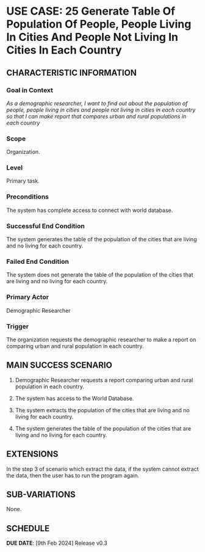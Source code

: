 # USE CASE: 25 Generate Table Of Population Of People, People Living In Cities And People Not Living In Cities In Each Country

## CHARACTERISTIC INFORMATION

### Goal in Context

*As a demographic researcher, I want to find out about the population of people, people living in cities and people not living in cities in each country so that I can make report that compares urban and rural populations in each country*

### Scope

Organization.

### Level

Primary task.

### Preconditions

The system has complete access to connect with world database.

### Successful End Condition

The system generates the table of the population of the cities that are living and no living for each country.

### Failed End Condition

The system does not generate the table of the population of the cities that are living and no living for each country.

### Primary Actor

Demographic Researcher

### Trigger

The organization requests the demographic researcher to make a report on comparing urban and rural population in each country.

## MAIN SUCCESS SCENARIO

1. Demographic Researcher requests a report comparing urban and rural population in each country.

2. The system has access to the World Database.

3. The system extracts the population of the cities that are living and no living for each country.

4. The system generates the table of the population of the cities that are living and no living for each country.

## EXTENSIONS

In the step 3 of scenario which extract the data, if the system cannot extract the data, then the user has to run the program again.

## SUB-VARIATIONS

None.

## SCHEDULE

**DUE DATE**: [9th Feb 2024] Release v0.3